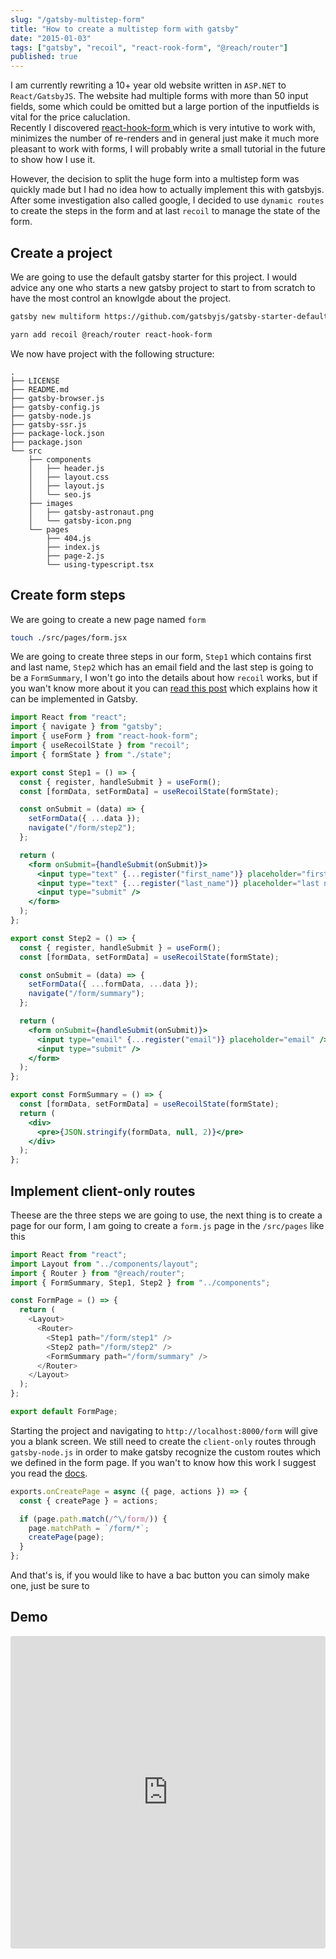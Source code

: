 ```yaml
---
slug: "/gatsby-multistep-form"
title: "How to create a multistep form with gatsby"
date: "2015-01-03"
tags: ["gatsby", "recoil", "react-rook-form", "@reach/router"]
published: true
---
```


I am currently rewriting a 10+ year old website written in `ASP.NET` to `React/GatsbyJS`. The website had multiple forms with more than 50 input fields, some which could be omitted but a large portion of the inputfields is vital for the price caluclation.  
Recently I discovered [ react-hook-form ](https://react-hook-form.com/) which is very intutive to work with, minimizes the number of re-renders and in general just make it much more pleasant to work with forms, I will probably write a small tutorial in the future to show how I use it.

However, the decision to split the huge form into a multistep form was quickly made but I had no idea how to actually implement this with gatsbyjs.
After some investigation also called google, I decided to use `dynamic routes` to create the steps in the form and at last `recoil` to manage the state of the form.

## Create a project

We are going to use the default gatsby starter for this project.
I would advice any one who starts a new gatsby project to start to from scratch to have the most control an knowlgde about the project.

```bash
gatsby new multiform https://github.com/gatsbyjs/gatsby-starter-default
```

```bash
yarn add recoil @reach/router react-hook-form
```

We now have project with the following structure:

```
.
├── LICENSE
├── README.md
├── gatsby-browser.js
├── gatsby-config.js
├── gatsby-node.js
├── gatsby-ssr.js
├── package-lock.json
├── package.json
└── src
    ├── components
    │   ├── header.js
    │   ├── layout.css
    │   ├── layout.js
    │   └── seo.js
    ├── images
    │   ├── gatsby-astronaut.png
    │   └── gatsby-icon.png
    └── pages
        ├── 404.js
        ├── index.js
        ├── page-2.js
        └── using-typescript.tsx
```

## Create form steps

We are going to create a new page named `form`

```bash
touch ./src/pages/form.jsx
```

We are going to create three steps in our form, `Step1` which contains first and last name, `Step2` which has an email field and the last step is going to be a `FormSummary`, I won't go into the details about how `recoil` works, but if you wan't know more about it you can [read this post](jdskal) which explains how it can be implemented in Gatsby.

```jsx
import React from "react";
import { navigate } from "gatsby";
import { useForm } from "react-hook-form";
import { useRecoilState } from "recoil";
import { formState } from "./state";

export const Step1 = () => {
  const { register, handleSubmit } = useForm();
  const [formData, setFormData] = useRecoilState(formState);

  const onSubmit = (data) => {
    setFormData({ ...data });
    navigate("/form/step2");
  };

  return (
    <form onSubmit={handleSubmit(onSubmit)}>   
      <input type="text" {...register("first_name")} placeholder="first name" />
      <input type="text" {...register("last_name")} placeholder="last name" />
      <input type="submit" />
    </form>
  );
};

export const Step2 = () => {
  const { register, handleSubmit } = useForm();
  const [formData, setFormData] = useRecoilState(formState);

  const onSubmit = (data) => {
    setFormData({ ...formData, ...data });
    navigate("/form/summary");
  };

  return (
    <form onSubmit={handleSubmit(onSubmit)}>
      <input type="email" {...register("email")} placeholder="email" />
      <input type="submit" />
    </form>
  );
};

export const FormSummary = () => {
  const [formData, setFormData] = useRecoilState(formState);
  return (
    <div>
      <pre>{JSON.stringify(formData, null, 2)}</pre>
    </div>
  );
};
```

## Implement client-only routes

Theese are the three steps we are going to use, the next thing is to create a page for our form, I am going to create a `form.js` page in the `/src/pages` like this

```js
import React from "react";
import Layout from "../components/layout";
import { Router } from "@reach/router";
import { FormSummary, Step1, Step2 } from "../components";

const FormPage = () => {
  return (
    <Layout>
      <Router>
        <Step1 path="/form/step1" />
        <Step2 path="/form/step2" />
        <FormSummary path="/form/summary" />
      </Router>
    </Layout>
  );
};

export default FormPage;
```

Starting the project and navigating to `http://localhost:8000/form` will give you a blank screen. We still need to create the `client-only` routes through `gatsby-node.js` in order to make gatsby recognize the custom  routes which  we defined in the form page.
If you wan't to know how this work I suggest you read the [docs](https://www.gatsbyjs.com/docs/how-to/routing/client-only-routes-and-user-authentication).

```js
exports.onCreatePage = async ({ page, actions }) => {
  const { createPage } = actions;

  if (page.path.match(/^\/form/)) {
    page.matchPath = `/form/*`;
    createPage(page);
  }
};
```

And that's is, if you would like to have a bac button you can simoly make one, just be sure to 

## Demo

<iframe src="https://codesandbox.io/embed/gatsby-starter-default-98kiv?fontsize=14&hidenavigation=1&theme=dark"
     style="width:100%; height:500px; border:0; border-radius: 4px; overflow:hidden;"
     title="gatsby-starter-default"
     allow="accelerometer; ambient-light-sensor; camera; encrypted-media; geolocation; gyroscope; hid; microphone; midi; payment; usb; vr; xr-spatial-tracking"
     sandbox="allow-forms allow-modals allow-popups allow-presentation allow-same-origin allow-scripts"
   ></iframe>
